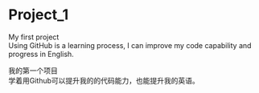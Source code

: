 # Project_1
My first project  
Using GitHub is a learning process, I can improve my code capability and progress in English.  
  
我的第一个项目  
学着用Github可以提升我的的代码能力，也能提升我的英语。
